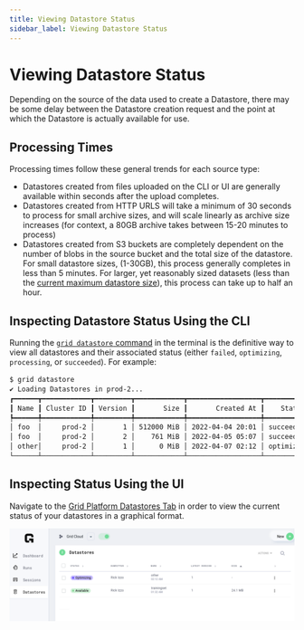 ```yaml
---
title: Viewing Datastore Status
sidebar_label: Viewing Datastore Status
---
```


# Viewing Datastore Status

Depending on the source of the data used to create a Datastore, there may be some delay
between the Datastore creation request and the point at which the Datastore is actually available
for use. 

## Processing Times

Processing times follow these general trends for each source type:

* Datastores created from files uploaded on the CLI or UI are generally available within
  seconds after the upload completes.
* Datastores created from HTTP URLS will take a minimum of 30 seconds to process for small
  archive sizes, and will scale linearly as archive size increases (for context, a 80GB
  archive takes between 15-20 minutes to process) 
* Datastores created from S3 buckets are completely dependent on the number of blobs in
  the source bucket and the total size of the datastore. For small datastore sizes,
  (1-30GB), this process generally completes in less than 5 minutes. For larger, yet
  reasonably sized datasets (less than the [current maximum datastore
  size](../faq.md#datastore-size-limit)), this process can take up to half an hour.


## Inspecting Datastore Status Using the CLI

Running the [`grid datastore` command](../../../cli.md#grid-datastore) in the terminal is
the definitive way to view all datastores and their associated status (either `failed`,
`optimizing`, `processing`, or `succeeded`). For example: 

```bash
$ grid datastore                                                        
✔ Loading Datastores in prod-2...
┏━━━━━━┳━━━━━━━━━━━━┳━━━━━━━━━┳━━━━━━━━━━━━┳━━━━━━━━━━━━━━━━━━┳━━━━━━━━━━━━┓
┃ Name ┃ Cluster ID ┃ Version ┃       Size ┃       Created At ┃    Status  ┃
┡━━━━━━╇━━━━━━━━━━━━╇━━━━━━━━━╇━━━━━━━━━━━━╇━━━━━━━━━━━━━━━━━━╇━━━━━━━━━━━━┩
│ foo  │     prod-2 │       1 │ 512000 MiB │ 2022-04-04 20:01 │ succeeded  │
│ foo  │     prod-2 │       2 │    761 MiB │ 2022-04-05 05:07 │ succeeded  │
│ other│     prod-2 │       1 │      0 MiB │ 2022-04-07 02:12 │ optimizing │
└──────┴────────────┴─────────┴────────────┴──────────────────┴────────────┘
```

## Inspecting Status Using the UI

Navigate to the [Grid Platform Datastores Tab](https://platform.grid.ai/#/datastores) in
order to view the current status of your datastores in a graphical format.

![](../../../../static/images/datastores/datastore-status-via-ui.png)